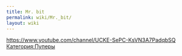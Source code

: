 ```yaml
---
title: Mr. bit
permalink: wiki/Mr._bit/
layout: wiki
---
```


<https://www.youtube.com/channel/UCKE-SePC-KsVN3A7PadqbSQ>
[Категория:Пуперы](Категория:Пуперы "wikilink")
